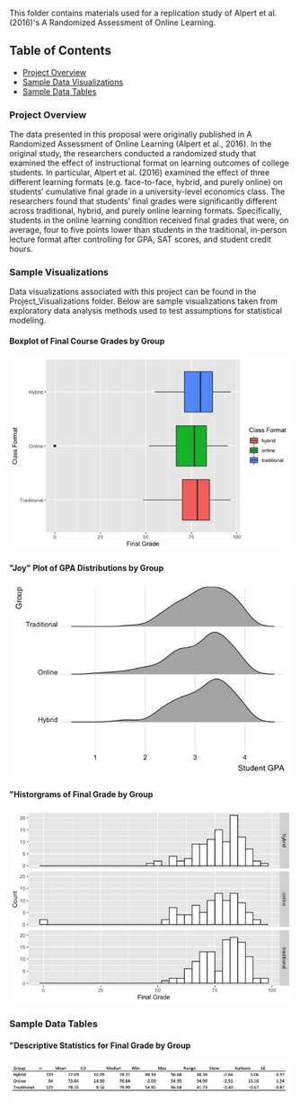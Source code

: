 This folder contains materials used for a replication study of Alpert et al. (2016)'s A Randomized Assessment of Online Learning. 

## Table of Contents 
* [Project Overview](#Project-Overview) 
* [Sample Data Visualizations](#Sample-Visualizations)
* [Sample Data Tables](#Sample-Data-Tables)



### Project Overview

The data presented in this proposal were originally published in A Randomized Assessment of Online Learning (Alpert et al., 2016). In the original study, the researchers conducted a randomized study that examined the effect of instructional format on learning outcomes of college students. In particular, Alpert et al. (2016) examined the effect of three different learning formats (e.g. face-to-face, hybrid, and purely online) on students’ cumulative final grade in a university-level economics class. The researchers found that students’ final grades were significantly different across traditional, hybrid, and purely online learning formats. Specifically, students in the online learning condition received final grades that were, on average, four to five points lower than students in the traditional, in-person lecture format after controlling for GPA, SAT scores, and student credit hours.




### Sample Visualizations 

Data visualizations associated with this project can be found in the Project_Visualizations folder. Below are sample visualizations taken from exploratory data analysis methods used to test assumptions for statistical modeling.



#### Boxplot of Final Course Grades by Group
![alt text](https://github.com/gzlupko/5123_Linear_Models/blob/main/Online_Learning_Study/project_visualizations/boxplot1_final_grades.jpeg) 

#### "Joy" Plot of GPA Distributions by Group
![alt text](https://github.com/gzlupko/5123_Linear_Models/blob/main/Online_Learning_Study/project_visualizations/gpa_distributions.jpeg)



#### "Historgrams of Final Grade by Group
![alt text](https://github.com/gzlupko/5123_Linear_Models/blob/main/Online_Learning_Study/project_visualizations/course_grade_histogram.jpeg)


### Sample Data Tables

#### "Descriptive Statistics for Final Grade by Group
![alt text](https://github.com/gzlupko/5123_Linear_Models/blob/main/Online_Learning_Study/data/final_grade_descriptives.png)



